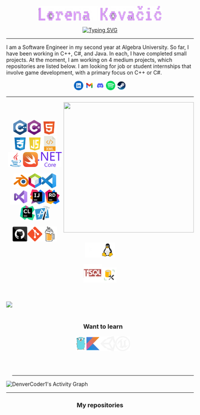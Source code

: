 <!--**Tiitmouse/Tiitmouse** is a ✨ _special_ ✨ repository because its `README.md` (this file) appears on your GitHub profile. /!-->
<div class="header">
<p align="center">
  <a href="https://github.com/Tiitmouse">
    <img src="materials/lk.png" alt="Lorena Kovacic" />
</a>
</p>
<p align="center">
<a href="https://git.io/typing-svg"><img src="https://readme-typing-svg.demolab.com?font=VT323&size=30&pause=1000&color=D898F7&center=true&random=false&width=435&lines=Hola :3;Student+at+Algera+university;Studying+software+engineering;Interested in game development" alt="Typing SVG" /></a>
</p>
</div>

---

<div class="aboutMe">
<p>
I am a Software Engineer in my second year at Algebra University. So far, I have been working in C++, C#, and Java. In each, I have completed small projects. At the moment, I am working on 4 medium projects, which repositories are listed below. I am looking for job or student internships that involve game development, with a primary focus on C++ or C#. 
</p>
<p align="center">
<a href="https://www.linkedin.com/in/lorena-kova%C4%8Di%C4%87/"><img title="Linkedin" height="25" src="materials/linkedin.svg"></a>
<a href="mailto:lkovac4@algebra.hr"><img title="Mail" height="25" src="materials/mail.svg"></a>
<a href=""><img title="Discord" height="25" src="materials/discord.svg"></a>
<a href="https://open.spotify.com/user/qrrnk4smcl81se6vsuepljiar?si=388a94be0e734741"><img title="Spotify" height="25" src="materials/spotify.svg"></a>
<a href="https://steamcommunity.com/profiles/76561198799326612/"><img title="Steam" height="25" src="materials/steam.svg"></a>
</p>
</div>

---

<!-- <div class="whatIuse">
<h2>
<p> 
  <a><img title="C++" height="40" src="materials/cpp.svg"></a>
  <a><img title="C#" height="40" src="materials/cSharp.svg"></a>
  <a><img title="HTML5" height="50" src="materials/html5.svg"></a>
  <a><img title="CSS" height="55" src="materials/css.svg"></a>
  <a><img title="Javascript" height="40" src="materials/js.svg"></a>
  <a><img title="xml" height="40" src="materials/xml.svg"></a>
  <a><img title="Java" height="40" src="materials/java-original.svg"></a>
  <a><img title="swift" height="40" src="materials/swift.svg"></a>
</p>
<p>
  <a><img title=".NetCore" height="40" src="materials/dotnetcore.svg"></a>
  <a><img title="netbeans" height="40" src="materials/netbeans.png"></a>
  <a><img title="Visual Studio Code" height="40" src="materials/vscode.png"></a>
  <a><img title="Microsoft Visual Studio" height="40" src="materials/visualstudio.png"></a>
  <a><img title="InteliJ" height="40" src="materials/intellij.svg"></a>
  <a><img title="Rider" height="40" src="materials/rider.png"></a>
  <a><img title="CLion" height="40" src="materials/clion.svg"></a>
  <a><img title="xcode" height="40" src="materials/xcode.png"></a>
</p>
<p>
  <a><img title="GitHub" height="40" src="materials/github.svg"></a>
  <a><img title="Git" height="40" src="materials/git-original.svg"></a>
  <a><img title="homebrew" height="40" src="materials/homebrew.svg"></a>
  <a><img title="terminal" height="40" src="materials/terminal.svg"></a>
  <a><img title="linux" height="40" src="materials/linux.svg"></a>
</p>
<p>
  <a><img title="tSQL" height="50" src="materials/tsql.png"></a>
  <a><img title="ssms" height="40" src="materials/ssms.png"></a>
</p>
<p>Want to learn</p>
<p>
  <a><img title="GO" height="40" src="materials/go.svg"></a>
  <a><img title="Kotlin" height="40" src="materials/kotlin.svg"></a>
</p>
</h2>
</div> -->
<div class="whatIuse" >
<div align="center">
<img height=350 width=350 align="right" src="https://github-readme-stats.vercel.app/api/top-langs/?username=Tiitmouse&theme=material-palenight&show_icons=true&hide_border=true&layout=compact" />
<br><br>
<p><a><img title="C++" height="40" src="materials/cpp.svg"></a><a><img title="C#" height="40" src="materials/cSharp.svg"></a><a><img title="HTML5" height="40" src="materials/html.svg"></a><a><img title="CSS" height="40" src="materials/css.svg"></a><a><img title="Javascript" height="40" src="materials/js.png"></a><a><img title="xml" height="40" src="materials/xml.svg"></a><a><img title="Java" height="40" src="materials/java-original.svg"></a><a><img title="swift" height="40" src="materials/swift.svg"></a><a><img title=".NetCore" height="40" src="materials/dotnetcore.svg"></a></p>
<p><a><img title="blender" height="40" src="materials/blender.svg"></a><a><img title="netbeans" height="40" src="materials/netbeans.png"></a><a><img title="Visual Studio Code" height="40" src="materials/vscode.png"></a><a><img title="Microsoft Visual Studio" height="40" src="materials/visualstudio.png"></a><a><img title="InteliJ" height="40" src="materials/intellij.svg"></a><a><img title="Rider" height="40" src="materials/rider.png"></a><a><img title="CLion" height="40" src="materials/clion.svg"></a><a><img title="xcode" height="40" src="materials/xcode.png"></a></p>
<p><a><img title="GitHub" height="40" src="materials/github.svg"></a><a><img title="Git" height="40" src="materials/git-original.svg"></a><a><img title="homebrew" height="40" src="materials/homebrew.svg"></a><a><img title="terminal" height="40" src="materials/terminal.png"></a><a><img title="linux" height="40" src="materials/linux.svg"></a></p>
<p><a><img title="tSQL" height="50" src="materials/tsql.png"></a><a><img title="ssms" height="40" src="materials/ssms.png"></a></p>
<br><br>
</div>
<div class="whatIuse" align="center">
<img height=200 align="left" src="https://github-readme-streak-stats.herokuapp.com/?user=Tiitmouse&theme=material-palenight&hide_border=true" /><br><br>
<h3>Want to learn</h3>
<p><a><img title="GO" height="40" src="materials/go.svg"></a><a><img title="Kotlin" height="40" src="materials/kotlin.svg"></a><a><img title="unity" height="40" src="materials/unity.png"></a><a><img title=".NetCore" height="40" src="materials/unreal-engine.png"></a></p>
<br><br>
</div>
</div>

---

<div class="activityGraph">
<img alt="DenverCoder1's Activity Graph" src="https://github-readme-activity-graph.vercel.app/graph/?username=Tiitmouse&bg_color=060a0f&color=d2a7ee&line=98e3ff&point=d2a7ee&hide_border=true" /></a>
</div>

---
<div class="myRepo">
<h3 align="center">My repositories</h3>

<div class="pra">
</div>

<div class="oop.net">
</div>

<div class="java">
</div>

<div class="oop">
</div>

<div class="rwa">
</div>

</div>






